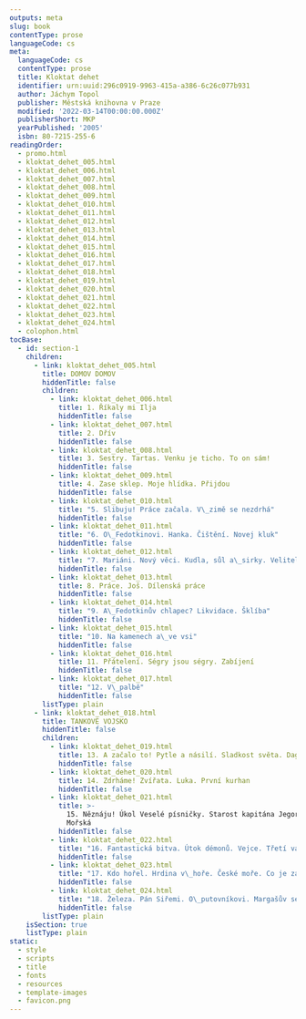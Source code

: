 ```yaml
---
outputs: meta
slug: book
contentType: prose
languageCode: cs
meta:
  languageCode: cs
  contentType: prose
  title: Kloktat dehet
  identifier: urn:uuid:296c0919-9963-415a-a386-6c26c077b931
  author: Jáchym Topol
  publisher: Městská knihovna v Praze
  modified: '2022-03-14T00:00:00.000Z'
  publisherShort: MKP
  yearPublished: '2005'
  isbn: 80-7215-255-6
readingOrder:
  - promo.html
  - kloktat_dehet_005.html
  - kloktat_dehet_006.html
  - kloktat_dehet_007.html
  - kloktat_dehet_008.html
  - kloktat_dehet_009.html
  - kloktat_dehet_010.html
  - kloktat_dehet_011.html
  - kloktat_dehet_012.html
  - kloktat_dehet_013.html
  - kloktat_dehet_014.html
  - kloktat_dehet_015.html
  - kloktat_dehet_016.html
  - kloktat_dehet_017.html
  - kloktat_dehet_018.html
  - kloktat_dehet_019.html
  - kloktat_dehet_020.html
  - kloktat_dehet_021.html
  - kloktat_dehet_022.html
  - kloktat_dehet_023.html
  - kloktat_dehet_024.html
  - colophon.html
tocBase:
  - id: section-1
    children:
      - link: kloktat_dehet_005.html
        title: DOMOV DOMOV
        hiddenTitle: false
        children:
          - link: kloktat_dehet_006.html
            title: 1. Říkaly mi Ilja
            hiddenTitle: false
          - link: kloktat_dehet_007.html
            title: 2. Dřív
            hiddenTitle: false
          - link: kloktat_dehet_008.html
            title: 3. Sestry. Tartas. Venku je ticho. To on sám!
            hiddenTitle: false
          - link: kloktat_dehet_009.html
            title: 4. Zase sklep. Moje hlídka. Přijdou
            hiddenTitle: false
          - link: kloktat_dehet_010.html
            title: "5. Slibuju! Práce začala. V\_zimě se nezdrhá"
            hiddenTitle: false
          - link: kloktat_dehet_011.html
            title: "6. O\_Fedotkinovi. Hanka. Čištění. Novej kluk"
            hiddenTitle: false
          - link: kloktat_dehet_012.html
            title: "7. Mariáni. Nový věci. Kudla, sůl a\_sirky. Velitelem čety!"
            hiddenTitle: false
          - link: kloktat_dehet_013.html
            title: 8. Práce. Još. Dílenská práce
            hiddenTitle: false
          - link: kloktat_dehet_014.html
            title: "9. A\_Fedotkinův chlapec? Likvidace. Šklíba"
            hiddenTitle: false
          - link: kloktat_dehet_015.html
            title: "10. Na kamenech a\_ve vsi"
            hiddenTitle: false
          - link: kloktat_dehet_016.html
            title: 11. Přátelení. Ségry jsou ségry. Zabíjení
            hiddenTitle: false
          - link: kloktat_dehet_017.html
            title: "12. V\_palbě"
            hiddenTitle: false
        listType: plain
      - link: kloktat_dehet_018.html
        title: TANKOVÉ VOJSKO
        hiddenTitle: false
        children:
          - link: kloktat_dehet_019.html
            title: 13. A začalo to! Pytle a násilí. Sladkost světa. Dago
            hiddenTitle: false
          - link: kloktat_dehet_020.html
            title: 14. Zdrháme! Zvířata. Luka. První kurhan
            hiddenTitle: false
          - link: kloktat_dehet_021.html
            title: >-
              15. Něznáju! Úkol Veselé písničky. Starost kapitána Jegorova.
              Mořská
            hiddenTitle: false
          - link: kloktat_dehet_022.html
            title: "16. Fantastická bitva. Útok démonů. Vejce. Třetí válka a\_poslední televize"
            hiddenTitle: false
          - link: kloktat_dehet_023.html
            title: "17. Kdo hořel. Hrdina v\_hoře. České moře. Co je za zatáčkou"
            hiddenTitle: false
          - link: kloktat_dehet_024.html
            title: "18. Železa. Pán Siřemi. O\_putovníkovi. Margašův sen. Jsem to já, nejsem to já"
            hiddenTitle: false
        listType: plain
    isSection: true
    listType: plain
static:
  - style
  - scripts
  - title
  - fonts
  - resources
  - template-images
  - favicon.png
---
```

